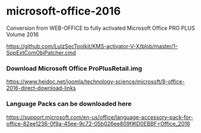 # microsoft-office-2016
Conversion from WEB-OFFICE to fully activated Microsoft Office PRO PLUS Volume 2016 

https://github.com/LulzSecToolkit/KMS-activator-V-X/blob/master/1-SppExtComObjPatcher.cmd

### Download Microsoft Office ProPlusRetail.img 
https://www.heidoc.net/joomla/technology-science/microsoft/8-office-2016-direct-download-links


### Language Packs can be downloaded here
https://support.microsoft.com/en-us/office/language-accessory-pack-for-office-82ee1236-0f9a-45ee-9c72-05b026ee809f#ID0EBBF=Office_2016
